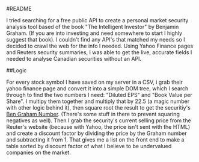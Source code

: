 #README

I tried searching for a free public API to create a personal market security analysis tool based of the book "The Intelligent Investor" by Benjamin Graham.  (If you are into investing and need somewhere to start I highly suggest that book).  I couldn't find any API's that matched my needs so I decided to crawl the web for the info I needed.  Using Yahoo Finance pages and Reuters security summaries, I was able to get the live, accurate fields I needed to analyse Canadian securities without an API.

##Logic

For every stock symbol I have saved on my server in a CSV, i grab their yahoo finance page and convert it into a simple DOM tree, which I search through to find the two numbers I need: "Diluted EPS" and "Book Value per Share".  I multipy them together and multiply that by 22.5 (a magic number with other logic behind it), then square root the result to get the securitiy's [Ben Graham Number](https://www.investopedia.com/terms/g/graham-number.asp). (There's some stuff in there to prevent squaring negatives as well).  Then I grab the security's current selling price from the Reuter's website (because with Yahoo, the price isn't sent with the HTML) and create a discount factor by dividing the price by the Graham number and subtracting it from 1. That gives me a list on the front end to make a table sorted by discount factor of what I believe to be undervalued companies on the market.

